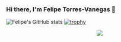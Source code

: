 ### Hi there, I'm Felipe Torres-Vanegas 👋
![Felipe's GitHub stats](https://github-readme-stats.vercel.app/api?username=felipetorresvanegas&count_private=true&show_icons=true)
[![trophy](https://github-profile-trophy.vercel.app/?username=felipetorresvanegas&title=Commits,Followers,Repositories)](https://github.com/felipetorresvanegas/github-profile-trophy)
<p align="center"> <a href="https://github.com/ryo-ma/github-profile-trophy"><img src="https://github-profile-trophy.vercel.app/?username=felipetorresvanegas&title=Commits,Followers,Repositories" /></a> </p>
